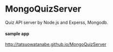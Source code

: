 # MongoQuizServer
Quiz API server by Node.js and Experss, Mongodb.

#### sample app

http://tatsuowatanabe.github.io/MongoQuizServer
